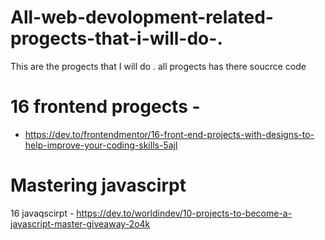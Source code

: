 # All-web-devolopment-related-progects-that-i-will-do-.
This are the progects that I will do . all progects has there soucrce code 
# 16 frontend progects -
* https://dev.to/frontendmentor/16-front-end-projects-with-designs-to-help-improve-your-coding-skills-5ajl
# Mastering javascirpt
16 javaqscirpt - https://dev.to/worldindev/10-projects-to-become-a-javascript-master-giveaway-2o4k
